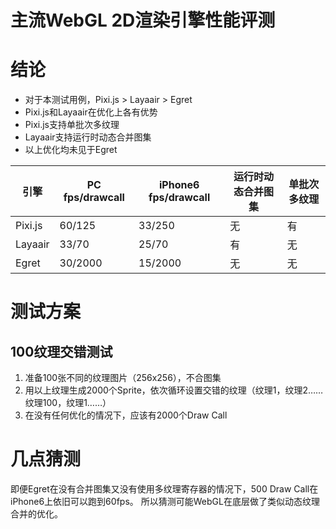 主流WebGL 2D渲染引擎性能评测
===

# 结论
- 对于本测试用例，Pixi.js > Layaair > Egret
- Pixi.js和Layaair在优化上各有优势
- Pixi.js支持单批次多纹理
- Layaair支持运行时动态合并图集
- 以上优化均未见于Egret

| 引擎 | PC fps/drawcall | iPhone6 fps/drawcall | 运行时动态合并图集 | 单批次多纹理 |
| --- | --- | --- | --- | --- |
| Pixi.js | 60/125 | 33/250 | 无 | 有 |
| Layaair | 33/70 | 25/70 | 有 | 无
| Egret | 30/2000 | 15/2000 | 无 | 无

# 测试方案

## 100纹理交错测试
1. 准备100张不同的纹理图片（256x256），不合图集
1. 用以上纹理生成2000个Sprite，依次循环设置交错的纹理（纹理1，纹理2……纹理100，纹理1……）
1. 在没有任何优化的情况下，应该有2000个Draw Call

# 几点猜测
即便Egret在没有合并图集又没有使用多纹理寄存器的情况下，500 Draw Call在iPhone6上依旧可以跑到60fps。
所以猜测可能WebGL在底层做了类似动态纹理合并的优化。